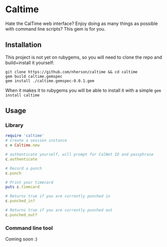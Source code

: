 # Caltime
Hate the CalTime web interface? Enjoy doing as many things as possible with command line scripts? This gem is for you.

## Installation

This project is not yet on rubygems, so you will need to clone the repo and build+install it yourself:
```
git clone https://github.com/nherson/caltime && cd caltime
gem build caltime.gemspec
gem install ./caltime.gemspec-0.0.1.gem
```

When it makes it to rubygems you will be able to install it with a simple `gem install caltime`


## Usage

### Library

```ruby
require 'caltime'
# Create a session instance
c = Caltime.new

# authenticate yourself, will prompt for CalNet ID and passphrase
c.authenticate

# Record a punch
c.punch

# Print your timecard
puts c.timecard

# Returns true if you are currently punched in
c.punched_in?

# Returns true if you are currently punched out
c.punched_out?
```

### Command line tool

Coming soon :)


